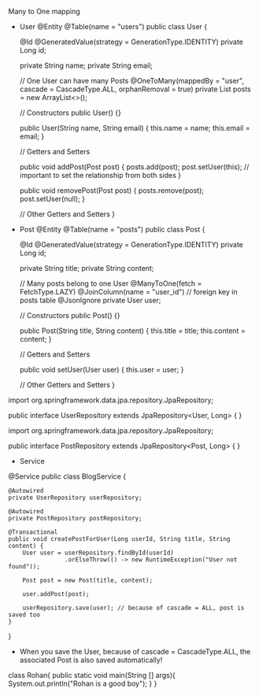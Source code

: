 Many to One mapping



- User 
@Entity
@Table(name = "users")
public class User {

    @Id
    @GeneratedValue(strategy = GenerationType.IDENTITY)
    private Long id;

    private String name;
    private String email;

    // One User can have many Posts
    @OneToMany(mappedBy = "user", cascade = CascadeType.ALL, orphanRemoval = true)
    private List<Post> posts = new ArrayList<>();

    // Constructors
    public User() {}

    public User(String name, String email) {
        this.name = name;
        this.email = email;
    }

    // Getters and Setters

    public void addPost(Post post) {
        posts.add(post);
        post.setUser(this); // important to set the relationship from both sides
    }

    public void removePost(Post post) {
        posts.remove(post);
        post.setUser(null);
    }

    // Other Getters and Setters
}



- Post
@Entity
@Table(name = "posts")
public class Post {

    @Id
    @GeneratedValue(strategy = GenerationType.IDENTITY)
    private Long id;

    private String title;
    private String content;

    // Many posts belong to one User
    @ManyToOne(fetch = FetchType.LAZY)
    @JoinColumn(name = "user_id") // foreign key in posts table
    @JsonIgnore
    private User user;

    // Constructors
    public Post() {}

    public Post(String title, String content) {
        this.title = title;
        this.content = content;
    }

    // Getters and Setters

    public void setUser(User user) {
        this.user = user;
    }

    // Other Getters and Setters
}




import org.springframework.data.jpa.repository.JpaRepository;

public interface UserRepository extends JpaRepository<User, Long> {
}


import org.springframework.data.jpa.repository.JpaRepository;

public interface PostRepository extends JpaRepository<Post, Long> {
}


- Service

@Service
public class BlogService {

    @Autowired
    private UserRepository userRepository;

    @Autowired
    private PostRepository postRepository;

    @Transactional
    public void createPostForUser(Long userId, String title, String content) {
        User user = userRepository.findById(userId)
                    .orElseThrow(() -> new RuntimeException("User not found"));

        Post post = new Post(title, content);

        user.addPost(post);

        userRepository.save(user); // because of cascade = ALL, post is saved too
    }
}


- When you save the User, because of cascade = CascadeType.ALL, the associated Post is also saved automatically!





class Rohan{
    public static void main(String [] args){
        System.out.println("Rohan is a good boy");
    }
}